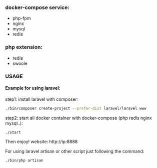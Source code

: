 ### docker-compose service:
- php-fpm
- nginx
- mysql
- redis

### php extension:
- redis
- swoole


### USAGE
#### Example for using laravel:

step1: install laravel with composer:

```bash
./bin/composer create-project --prefer-dist laravel/laravel www
```

step2: start all  docker container with docker-compose  (php redis nginx mysql..):
```
./start
```

Then enjoy!
website: http://ip:8888

For using laravel artisan or other script just following the command:
```bash
./bin/php artisan
```
